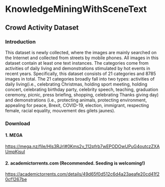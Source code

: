 # KnowledgeMiningWithSceneText
## Crowd Activity Dataset
### Introduction
This dataset is newly collected, where the images are mainly searched on the Internet and collected from streets by mobile phones. All images in this dataset contain at least one text instances. The categories come from activities of daily living and demonstrations stimulated by hot events in recent years. Specifically, this dataset consists of 21 categories and 8785 images in total. The 21 categories broadly fall into two types: activities of daily living(i.e., celebrating Christmas, holding sport meeting, holding concert, celebrating birthday party, celebrity speech, teaching, graduation ceremony, picnic, press briefing, shopping, celebrating Thanks giving day) and demonstrations (i.e., protecting animals, protecting environment, appealing for peace, Brexit, COVID-19, election, immigrant, respecting female, racial equality, mouvement des gilets jaunes).
### Download
#### 1. MEGA
https://mega.nz/file/HIs3RJrI#0Kms2v_112pfrb7wEPODOwUPuG4outczZXAUmpKjsuI
#### 2. academictorrents.com (**Recommended. Seeding is welcoming!**)
https://academictorrents.com/details/49d65f0d512c6d4a23aeafe20cd41f20cf1267be
